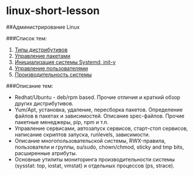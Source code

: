 # linux-short-lesson
##Администрирование Linux

###Список тем:

1. [Типы дистрибутивов](https://github.com/AlexCollin/linux-short-lesson/1-types)
2. [Управление пакетами](https://github.com/AlexCollin/linux-short-lesson/2-packages)	
3. [Инициализация системы Systemd, init-v](https://github.com/AlexCollin/linux-short-lesson/3-init)	
4. [Управление пользователями](https://github.com/AlexCollin/linux-short-lesson/4-users)		
5. [Производительность системы](https://github.com/AlexCollin/linux-short-lesson5-perf)	


###Описание тем:
- Redhat/Ubuntu - deb/rpm based. Прочие отличия и краткий обзор других дистрибутивов.
- Yum/Apt, установка, удаление, пересборка пакетов. Определение файлов в пакетах и зависимостей. Описание spec-файлов. Прочие пакетные менеджеры, pip, npm и т.п.	
- Управление сервисами, автозапуск сервисов, старт-стоп сервисов, написание скриптов запуска, runlevels, зависимости.					
- Описание многопользовательской системы, RWX-правила, пользователи и группы, su/sudo, chown/chmod, sticky and tmp bits, расширенные атрибуты.			
- Основные утилиты мониторинга производительности системы (sysstat: top, iostat, vmstat) и отдельных процессов (ps, strace).		


